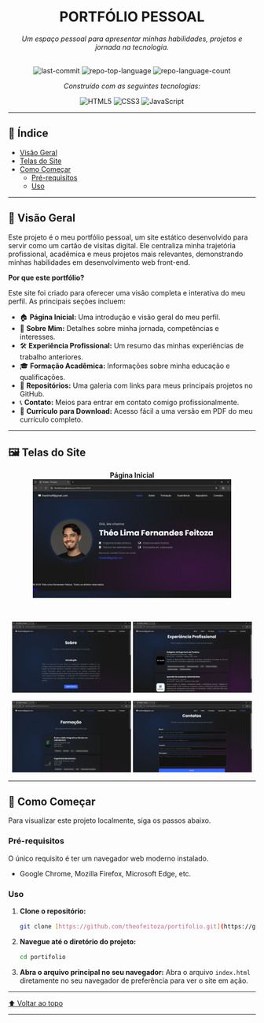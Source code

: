 <div id="top"></div>

<div align="center">

# PORTFÓLIO PESSOAL
*Um espaço pessoal para apresentar minhas habilidades, projetos e jornada na tecnologia.*

<br>

<img alt="last-commit" src="https://img.shields.io/github/last-commit/theofeitoza/portifolio?style=flat&logo=git&logoColor=white&color=0080ff">
<img alt="repo-top-language" src="https://img.shields.io/github/languages/top/theofeitoza/portifolio?style=flat&color=0080ff">
<img alt="repo-language-count" src="https://img.shields.io/github/languages/count/theofeitoza/portifolio?style=flat&color=0080ff">

<p><em>Construído com as seguintes tecnologias:</em></p>
<img alt="HTML5" src="https://img.shields.io/badge/HTML5-E34F26.svg?style=flat&logo=HTML5&logoColor=white">
<img alt="CSS3" src="https://img.shields.io/badge/CSS3-1572B6.svg?style=flat&logo=CSS3&logoColor=white">
<img alt="JavaScript" src="https://img.shields.io/badge/JavaScript-F7DF1E.svg?style=flat&logo=JavaScript&logoColor=black">

</div>

---

## 📜 Índice

- [Visão Geral](#-visão-geral)
- [Telas do Site](#-telas-do-site)
- [Como Começar](#-como-começar)
  - [Pré-requisitos](#pré-requisitos)
  - [Uso](#uso)

---

## 🚀 Visão Geral

Este projeto é o meu portfólio pessoal, um site estático desenvolvido para servir como um cartão de visitas digital. Ele centraliza minha trajetória profissional, acadêmica e meus projetos mais relevantes, demonstrando minhas habilidades em desenvolvimento web front-end.

**Por que este portfólio?**

Este site foi criado para oferecer uma visão completa e interativa do meu perfil. As principais seções incluem:

-   🏠 **Página Inicial:** Uma introdução e visão geral do meu perfil.
-   👤 **Sobre Mim:** Detalhes sobre minha jornada, competências e interesses.
-   🛠️ **Experiência Profissional:** Um resumo das minhas experiências de trabalho anteriores.
-   🎓 **Formação Acadêmica:** Informações sobre minha educação e qualificações.
-   📂 **Repositórios:** Uma galeria com links para meus principais projetos no GitHub.
-   📞 **Contato:** Meios para entrar em contato comigo profissionalmente.
-   📄 **Currículo para Download:** Acesso fácil a uma versão em PDF do meu currículo completo.

---

## 🖼️ Telas do Site

<p align="center">
  <strong>Página Inicial</strong><br>
  <img src="inicio.JPG" alt="Página Inicial do Portfólio" width="80%">
</p>
<br>
<p align="center">
  <img src="sobre.JPG" alt="Seção Sobre Mim" width="48%">
  <img src="experiencia.JPG" alt="Seção de Experiência" width="48%">
</p>
<p align="center">
  <img src="formacao.JPG" alt="Seção de Formação" width="48%">
  <img src="contatos.JPG" alt="Seção de Contatos" width="48%">
</p>

---

## 🏁 Como Começar
Para visualizar este projeto localmente, siga os passos abaixo.

### Pré-requisitos
O único requisito é ter um navegador web moderno instalado.
- Google Chrome, Mozilla Firefox, Microsoft Edge, etc.

### Uso
1.  **Clone o repositório:**
    ```sh
    git clone [https://github.com/theofeitoza/portifolio.git](https://github.com/theofeitoza/portifolio.git)
    ```
2.  **Navegue até o diretório do projeto:**
    ```sh
    cd portifolio
    ```
3.  **Abra o arquivo principal no seu navegador:**
    Abra o arquivo `index.html` diretamente no seu navegador de preferência para ver o site em ação.

---

<div align="left">
  <a href="#top">⬆ Voltar ao topo</a>
</div>

---
